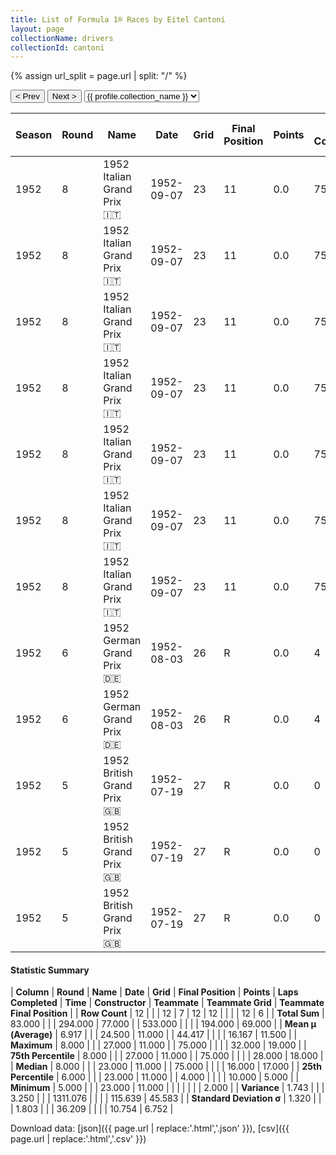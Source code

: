 ```yaml
---
title: List of Formula 1® Races by Eitel Cantoni
layout: page
collectionName: drivers
collectionId: cantoni
---
```


{% assign url_split = page.url | split: "/" %}
<div id="collection-navigation">
<button onclick="selector.options[selector.selectedIndex-1].value && (window.location = selector.options[selector.selectedIndex-1].value);">&lt; Prev</button>
<button onclick="selector.options[selector.selectedIndex+1].value && (window.location = selector.options[selector.selectedIndex+1].value);">Next &gt;</button>
<select id="selector" onchange="this.options[this.selectedIndex].value && (window.location = this.options[this.selectedIndex].value);">
  {% for collectionId in site.data[page.collectionName].refs %}
    {% if collectionId == page.collectionId %}
      {% assign selected = "selected" %}
    {% else %}
      {% assign selected = "" %}
    {% endif %}
    {% assign profile = site.data[page.collectionName][collectionId].profile %}
    <option value="/f1/{{ page.collectionName }}/{{ collectionId }}/{{ url_split[4] }}" {{ selected }}>{{ profile.collection_name }}</option>
  {% endfor %}
</select>
</div>

| Season | Round | Name | Date | Grid | Final Position | Points | Laps Completed | Time | Constructor | Teammate | Teammate Grid | Teammate Final Position |
|--|--|--|--|--|--|--|--|--|--|--|--|--|
| 1952 | 8 | 1952 Italian Grand Prix 🇮🇹 | 1952-09-07 | 23 | 11 | 0.0 | 75 |   | Maserati 🇮🇹 | [José Froilán González 🇦🇷](/f1/drivers/gonzalez) | 5 | 2 |
| 1952 | 8 | 1952 Italian Grand Prix 🇮🇹 | 1952-09-07 | 23 | 11 | 0.0 | 75 |   | Maserati 🇮🇹 | [Felice Bonetto 🇮🇹](/f1/drivers/bonetto) | 13 | 5 |
| 1952 | 8 | 1952 Italian Grand Prix 🇮🇹 | 1952-09-07 | 23 | 11 | 0.0 | 75 |   | Maserati 🇮🇹 | [Chico Landi 🇧🇷](/f1/drivers/landi) | 18 | 8 |
| 1952 | 8 | 1952 Italian Grand Prix 🇮🇹 | 1952-09-07 | 23 | 11 | 0.0 | 75 |   | Maserati 🇮🇹 | [Gino Bianco 🇧🇷](/f1/drivers/bianco) | 25 | R |
| 1952 | 8 | 1952 Italian Grand Prix 🇮🇹 | 1952-09-07 | 23 | 11 | 0.0 | 75 |   | Maserati 🇮🇹 | [Franco Rol 🇮🇹](/f1/drivers/rol) | 16 | R |
| 1952 | 8 | 1952 Italian Grand Prix 🇮🇹 | 1952-09-07 | 23 | 11 | 0.0 | 75 |   | Maserati 🇮🇹 | [Alberto Crespo 🇦🇷](/f1/drivers/crespo) | 0 | F |
| 1952 | 8 | 1952 Italian Grand Prix 🇮🇹 | 1952-09-07 | 23 | 11 | 0.0 | 75 |   | Maserati 🇮🇹 | [Toulo de Graffenried 🇨🇭](/f1/drivers/graffenried) | 0 | F |
| 1952 | 6 | 1952 German Grand Prix 🇩🇪 | 1952-08-03 | 26 | R | 0.0 | 4 |   | Maserati 🇮🇹 | [Felice Bonetto 🇮🇹](/f1/drivers/bonetto) | 10 | R |
| 1952 | 6 | 1952 German Grand Prix 🇩🇪 | 1952-08-03 | 26 | R | 0.0 | 4 |   | Maserati 🇮🇹 | [Gino Bianco 🇧🇷](/f1/drivers/bianco) | 16 | R |
| 1952 | 5 | 1952 British Grand Prix 🇬🇧 | 1952-07-19 | 27 | R | 0.0 | 0 |   | Maserati 🇮🇹 | [Harry Schell 🇺🇸](/f1/drivers/schell) | 32 | 17 |
| 1952 | 5 | 1952 British Grand Prix 🇬🇧 | 1952-07-19 | 27 | R | 0.0 | 0 |   | Maserati 🇮🇹 | [Gino Bianco 🇧🇷](/f1/drivers/bianco) | 28 | 18 |
| 1952 | 5 | 1952 British Grand Prix 🇬🇧 | 1952-07-19 | 27 | R | 0.0 | 0 |   | Maserati 🇮🇹 | [Toulo de Graffenried 🇨🇭](/f1/drivers/graffenried) | 31 | 19 |

#### Statistic Summary

| **Column** | **Round** | **Name** | **Date** | **Grid** | **Final Position** | **Points** | **Laps Completed** | **Time** | **Constructor** | **Teammate** | **Teammate Grid** | **Teammate Final Position** |
| **Row Count** | 12 |  |  | 12 | 7 | 12 | 12 |  |  |  | 12 | 6 |
| **Total Sum** | 83.000 |  |  | 294.000 | 77.000 |  | 533.000 |  |  |  | 194.000 | 69.000 |
| **Mean μ (Average)** | 6.917 |  |  | 24.500 | 11.000 |  | 44.417 |  |  |  | 16.167 | 11.500 |
| **Maximum** | 8.000 |  |  | 27.000 | 11.000 |  | 75.000 |  |  |  | 32.000 | 19.000 |
| **75th Percentile** | 8.000 |  |  | 27.000 | 11.000 |  | 75.000 |  |  |  | 28.000 | 18.000 |
| **Median** | 8.000 |  |  | 23.000 | 11.000 |  | 75.000 |  |  |  | 16.000 | 17.000 |
| **25th Percentile** | 6.000 |  |  | 23.000 | 11.000 |  | 4.000 |  |  |  | 10.000 | 5.000 |
| **Minimum** | 5.000 |  |  | 23.000 | 11.000 |  |  |  |  |  |  | 2.000 |
| **Variance** | 1.743 |  |  | 3.250 |  |  | 1311.076 |  |  |  | 115.639 | 45.583 |
| **Standard Deviation σ** | 1.320 |  |  | 1.803 |  |  | 36.209 |  |  |  | 10.754 | 6.752 |

Download data: [json]({{ page.url | replace:'.html','.json' }}), [csv]({{ page.url | replace:'.html','.csv' }})
